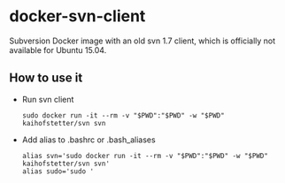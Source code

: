 # docker-svn-client
Subversion Docker image with an old svn 1.7 client, which is officially not available for Ubuntu 15.04.

## How to use it
* Run svn client
   
   ```
   sudo docker run -it --rm -v "$PWD":"$PWD" -w "$PWD" kaihofstetter/svn svn
   ```

* Add alias to .bashrc or .bash_aliases
   
   ```
   alias svn='sudo docker run -it --rm -v "$PWD":"$PWD" -w "$PWD" kaihofstetter/svn svn'
   alias sudo='sudo '
   ```


  
